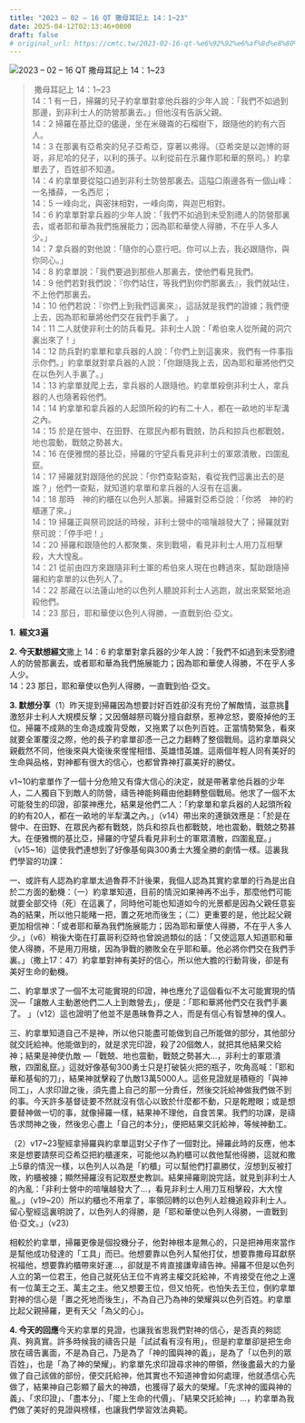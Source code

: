 ```yaml
---
title: "2023 – 02 – 16 QT 撒母耳記上 14：1~23"
date: 2025-04-12T02:13:46+0800
draft: false
# original_url: https://cmtc.tw/2023-02-16-qt-%e6%92%92%e6%af%8d%e8%80%b3%e8%a8%98%e4%b8%8a-14%ef%bc%9a123
---
```


![2023 – 02 – 16 QT 撒母耳記上 14：1~23](/images/qt.jpg  "2023 – 02 – 16 QT 撒母耳記上 14：1~23")

>  撒母耳記上 14：1~23  
> 14：1 有一日，掃羅的兒子約拿單對拿他兵器的少年人說：「我們不如過到那邊，到非利士人的防營那裏去。」但他沒有告訴父親。  
> 14：2 掃羅在基比亞的儘邊，坐在米磯崙的石榴樹下，跟隨他的約有六百人。  
> 14：3 在那裏有亞希突的兒子亞希亞，穿著以弗得。（亞希突是以迦博的哥哥，非尼哈的兒子，以利的孫子。以利從前在示羅作耶和華的祭司。）約拿單去了，百姓卻不知道。  
> 14：4 約拿單要從隘口過到非利士防營那裏去。這隘口兩邊各有一個山峰：一名播薛，一名西尼；  
> 14：5 一峰向北，與密抹相對，一峰向南，與迦巴相對。  
> 14：6 約拿單對拿兵器的少年人說：「我們不如過到未受割禮人的防營那裏去，或者耶和華為我們施展能力；因為耶和華使人得勝，不在乎人多人少。」  
> 14：7 拿兵器的對他說：「隨你的心意行吧。你可以上去，我必跟隨你，與你同心。」  
> 14：8 約拿單說：「我們要過到那些人那裏去，使他們看見我們。  
> 14：9 他們若對我們說：『你們站住，等我們到你們那裏去』，我們就站住，不上他們那裏去。  
> 14：10 他們若說：『你們上到我們這裏來』，這話就是我們的證據；我們便上去，因為耶和華將他們交在我們手裏了。 」  
> 14：11 二人就使非利士的防兵看見。非利士人說：「希伯來人從所藏的洞穴裏出來了！」  
> 14：12 防兵對約拿單和拿兵器的人說：「你們上到這裏來，我們有一件事指示你們。」約拿單就對拿兵器的人說：「你跟隨我上去，因為耶和華將他們交在以色列人手裏了。」  
> 14：13 約拿單就爬上去，拿兵器的人跟隨他。約拿單殺倒非利士人，拿兵器的人也隨著殺他們。  
> 14：14 約拿單和拿兵器的人起頭所殺的約有二十人，都在一畝地的半犁溝之內。  
> 14：15 於是在營中、在田野、在眾民內都有戰兢，防兵和掠兵也都戰兢，地也震動，戰兢之勢甚大。  
> 14：16 在便雅憫的基比亞，掃羅的守望兵看見非利士的軍眾潰散，四圍亂竄。  
> 14：17 掃羅就對跟隨他的民說：「你們查點查點，看從我們這裏出去的是誰？」他們一查點，就知道約拿單和拿兵器的人沒有在這裏。  
> 14：18 那時　神的約櫃在以色列人那裏。掃羅對亞希亞說：「你將　神的約櫃運了來。」  
> 14：19 掃羅正與祭司說話的時候，非利士營中的喧嚷越發大了；掃羅就對祭司說：「停手吧！」  
> 14：20 掃羅和跟隨他的人都聚集，來到戰場，看見非利士人用刀互相擊殺，大大惶亂。  
> 14：21 從前由四方來跟隨非利士軍的希伯來人現在也轉過來，幫助跟隨掃羅和約拿單的以色列人了。  
> 14：22 那藏在以法蓮山地的以色列人聽說非利士人逃跑，就出來緊緊地追殺他們。  
> 14：23 那日，耶和華使以色列人得勝，一直戰到伯‧亞文。

**1.  經文3遍**

**2. 今天默想經文**撒上 14：6 約拿單對拿兵器的少年人說：「我們不如過到未受割禮人的防營那裏去，或者耶和華為我們施展能力；因為耶和華使人得勝，不在乎人多人少。  
14：23 那日，耶和華使以色列人得勝，一直戰到伯‧亞文。

**3. 默想分享**（1）昨天提到掃羅因為想要討好百姓卻沒有充份了解敵情，滋意挑𦦟激怒非士利人大規模反擊；又因僭越祭司職分擅自獻祭，惹神忿怒，要廢掉他的王位。掃羅不成熟的生命造成腹背受敵，又拖累了以色列百姓。正當情勢緊急，看來就要全軍覆沒之際，他的長子約拿單卻憑一己之力翻轉了整個戰局。這約拿單與父親截然不同，他後來與大衛後來惺惺相惜、英雄惜英雄。這兩個年輕人同有美好的生命與品格，對神都有很大的信心，也都曾靠神打贏美好的勝仗。

v1~10約拿單作了一個十分危險又有偉大信心的決定，就是帶著拿他兵器的少年人，二人獨自下到敵人的防營，禱告神能夠藉由他翻轉整個戰局。他求了一個不太可能發生的印證，卻蒙神應允，結果是他們二人：「約拿單和拿兵器的人起頭所殺的約有20人，都在一畝地的半犁溝之內。」（v14）帶出來的連鎖效應是：「於是在營中、在田野、在眾民內都有戰兢，防兵和掠兵也都戰兢，地也震動，戰兢之勢甚大。在便雅憫的基比亞，掃羅的守望兵看見非利士的軍眾潰散，四圍亂竄。」（v15~16）這使我們連想到了好像基甸與300勇士大獲全勝的劇情一樣。這裏我們學習的功課：

一、或許有人認為約拿單太過魯莽不計後果，我個人認為其實約拿單的行為是出自於二方面的動機：（一）約拿單知道，目前的情況如果神再不出手，那麼他們可能就要全部交待（死）在這裏了，同時他可能也知道如今的光景都是因為父親任意妄為的結果，所以他只能睹一把，置之死地而後生；（二）更重要的是，他比起父親更加相信神：「或者耶和華為我們施展能力；因為耶和華使人得勝，不在乎人多人少。」（v6）稍後大衛在打贏哥利亞時也曾說過類似的話：「又使這眾人知道耶和華使人得勝，不是用刀用槍，因為爭戰的勝敗全在乎耶和華。他必將你們交在我們手裏。」（撒上17：47）約拿單對神有美好的信心，所以他大膽的行動背後，卻是有美好生命的動機。

二、約拿單求了一個不太可能實現的印證，神也應允了這個看似不太可能實現的情況—「讓敵人主動邀他們二人上到敵營去」，便是：「耶和華將他們交在我們手裏了。 」（v12）這也證明了他並不是愚昧魯莽之人，而是有信心有智慧神的僕人。

三、約拿單知道自己不是神，所以他只能盡可能做到自己所能做的部分，其他部分就交託給神。他能做到的，就是求完印證，殺了20個敵人，就把其他結果交給神；結果是神使仇敵 —「戰兢、地也震動，戰兢之勢甚大…，非利士的軍眾潰散，四圍亂竄。」這就好像基甸300勇士只是打破裝火把的瓶子，吹角高喊：「耶和華和基甸的刀」，結果神就擊殺了仇敵13萬5000人。這些見證就是積極的「與神同工」，人求印證之後，須先盡上自己的那一分責任，然後交託給神做我們做不到的事。今天許多基督徒要不然就沒有信心以致於什麼都不動，只是乾瞪眼；或是想要替神做一切的事，就像掃羅一樣，結果神不理他，自食苦果。我們的功課，是禱告求問神之後，然後忠心盡上「自己的本分」，便把結果交託給神，等候神動工。

（2）v17~23聖經拿掃羅與約拿單這對父子作了一個對比。掃羅此時的反應，他本來是想要請祭司亞希亞把約櫃運來，可能他以為約櫃可以救他幫他得勝，這就和撒上5章的情況一樣，以色列人以為是「約櫃」可以幫他們打贏勝仗，沒想到反被打敗，約櫃被擄；顯然掃羅沒有記取歷史教訓。結果掃羅剛說完話，就見到非利士人的內亂：「非利士營中的喧嚷越發大了…，看見非利士人用刀互相擊殺，大大惶亂。」（v19~20）所以約櫃也不用拿了，率領回轉的以色列人趁機追殺非利士人。留心聖經這裏明說了，以色列人的得勝，是「耶和華使以色列人得勝，一直戰到伯‧亞文。」（v23）

相較於約拿單，掃羅更像是個投機分子，他對神根本是無心的，只是把神用來當作是幫他成功發達的「工具」而已。他想要靠以色列人幫他打仗，想要靠撒母耳獻祭祝福他，想要靠約櫃帶來好運…，卻就是不肯直接謙卑禱告神。掃羅不但是以色列人立的第一位君王，他自己就死佔王位不肯將主權交託給神，不肯接受在他之上還有一位萬王之王、萬主之主。他又想要王位，但又怕死，也怕失去王位，倒約拿單對神的信心是「置之死地而後生」，不為自己乃為神的榮耀與以色列百姓。約拿單比起父親掃羅，更有天父「為父的心」。

**4. 今天的回應**今天約拿單的見證，也讓我省思我們對神的信心，是否真的夠認真、夠真實。許多時候我的禱告只是「試試看有沒有用」，但是約拿單卻是把生命放在禱告裏面，不是為自己，乃是為了「神的國與神的義」，是為了「以色列的眾百姓」，也是「為了神的榮耀」。約拿單先求印證尋求神的帶領，然後盡最大的力量做了自己該做的部份，便交託給神，他其實也不知道神會如何處理，他就憑信心先做了，結果神自己彰顯了最大的神蹟，也獲得了最大的榮耀。「先求神的國與神的義」、「求印證」、「盡本分」、「擺上生命的代價」、「結果交託給神」…，約拿單為我們做了美好的見證與榜樣，也讓我們學習效法典範。